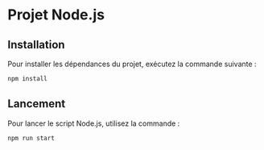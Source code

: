 # Projet Node.js

## Installation

Pour installer les dépendances du projet, exécutez la commande suivante :

```bash
npm install
```

## Lancement

Pour lancer le script Node.js, utilisez la commande :

```bash
npm run start
```